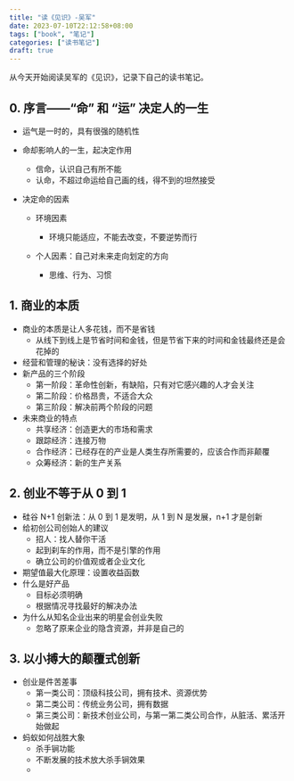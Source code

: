 ```yaml
---
title: "读《见识》-吴军"
date: 2023-07-10T22:12:58+08:00
tags: ["book", "笔记"]
categories: ["读书笔记"]
draft: true
---
```


从今天开始阅读吴军的《见识》，记录下自己的读书笔记。

## 0. 序言——“命” 和 “运” 决定人的一生

- 运气是一时的，具有很强的随机性

- 命却影响人的一生，起决定作用

  - 信命，认识自己有所不能
  - 认命，不超过命运给自己画的线，得不到的坦然接受

- 决定命的因素

  - 环境因素
    - 环境只能适应，不能去改变，不要逆势而行

  - 个人因素：自己对未来走向划定的方向
    - 思维、行为、习惯



## 1. 商业的本质

- 商业的本质是让人多花钱，而不是省钱
  - 从线下到线上是节省时间和金钱，但是节省下来的时间和金钱最终还是会花掉的
- 经营和管理的秘诀：没有选择的好处
- 新产品的三个阶段
  - 第一阶段：革命性创新，有缺陷，只有对它感兴趣的人才会关注
  - 第二阶段：价格昂贵，不适合大众
  - 第三阶段：解决前两个阶段的问题
- 未来商业的特点
  - 共享经济：创造更大的市场和需求
  - 跟踪经济：连接万物
  - 合作经济：已经存在的产业是人类生存所需要的，应该合作而非颠覆
  - 众筹经济：新的生产关系

## 2. 创业不等于从 0 到 1

- 硅谷 N+1 创新法：从 0 到 1 是发明，从 1 到 N 是发展，n+1 才是创新
- 给初创公司创始人的建议
  - 招人：找人替你干活
  - 起到刹车的作用，而不是引擎的作用
  - 确立公司的价值观或者企业文化
- 期望值最大化原理：设置收益函数
- 什么是好产品
  - 目标必须明确
  - 根据情况寻找最好的解决办法
- 为什么从知名企业出来的明星会创业失败
  - 忽略了原来企业的隐含资源，并非是自己的

## 3. 以小搏大的颠覆式创新

- 创业是件苦差事
  - 第一类公司：顶级科技公司，拥有技术、资源优势
  - 第二类公司：传统业务公司，拥有数据
  - 第三类公司：新技术创业公司，与第一第二类公司合作，从脏活、累活开始做起
- 蚂蚁如何战胜大象
  - 杀手锏功能
  - 不断发展的技术放大杀手锏效果
  - 

